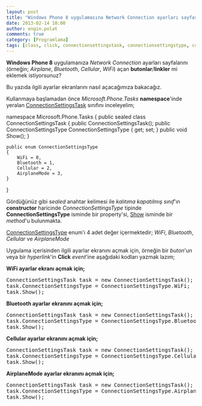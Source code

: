 ```yaml
---
layout: post
title: "Windows Phone 8 uygulamasına Network Connection ayarları sayfası eklemek"
date: 2013-02-14 10:00
author: engin.polat
comments: true
category: [Programlama]
tags: [class, click, connectionsettingstask, connectionsettingstype, constructor, enum, event, method, namespace, property, show, windows phone, wp8]
---
```

**Windows Phone 8** uygulamanıza *Network Connection* ayarları sayfalarını (örneğin; *Airplane*, *Bluetooth*, *Cellular*, *WiFi*) açan **butonlar**/**linkler** mi eklemek istiyorsunuz?

Bu yazıda ilgili ayarlar ekranlarını nasıl açacağımıza bakacağız.

Kullanmaya başlamadan önce *Microsoft.Phone.Tasks* **namespace**'inde yeralan <a href="http://msdn.microsoft.com/library/windowsphone/develop/microsoft.phone.tasks.connectionsettingstask" title="ConnectionSettingsTask Class" target="_blank">ConnectionSettingsTask</a> sınıfını inceleyelim;



namespace Microsoft.Phone.Tasks
{
    public sealed class ConnectionSettingsTask
    {
        public ConnectionSettingsTask();
        public ConnectionSettingsType ConnectionSettingsType { get; set; }
        public void Show();
    }

    public enum ConnectionSettingsType
    {
        WiFi = 0,
        Bluetooth = 1,
        Cellular = 2,
        AirplaneMode = 3,
    }
}</pre>

Gördüğünüz gibi *sealed* anahtar kelimesi ile *kalıtıma kapatılmış sınıf*'ın **constructor** haricinde *ConnectionSettingsType* tipinde **ConnectionSettingsType** isminde bir property'si, <a href="http://msdn.microsoft.com/library/windowsphone/develop/microsoft.phone.tasks.connectionsettingstask.show" title="ConnectionSettingsTask.Show Method" target="_blank">Show</a> isminde bir *method*'u bulunmakta.

<a href="http://msdn.microsoft.com/library/windowsphone/develop/microsoft.phone.tasks.connectionsettingstask.connectionsettingstype" title="ConnectionSettingsTask.ConnectionSettingsType Property" target="_blank">ConnectionSettingsType</a> enum'ı 4 adet değer içermektedir; *WiFi*, *Bluetooth*, *Cellular* ve *AirplaneMode*

Uygulama içerisinden ilgili ayarlar ekranını açmak için, örneğin bir *buton*'un veya bir *hyperlink*'in **Click** *event*'ine aşağıdaki kodları yazmak lazım;

**WiFi ayarlar ekranı açmak için;**

<pre class="brush:csharp">ConnectionSettingsTask task = new ConnectionSettingsTask();
task.ConnectionSettingsType = ConnectionSettingsType.WiFi;
task.Show();</pre>

**Bluetooth ayarlar ekranını açmak için;**

<pre class="brush:csharp">ConnectionSettingsTask task = new ConnectionSettingsTask();
task.ConnectionSettingsType = ConnectionSettingsType.Bluetooth;
task.Show();</pre>

**Cellular ayarlar ekranını açmak için;**

<pre class="brush:csharp">ConnectionSettingsTask task = new ConnectionSettingsTask();
task.ConnectionSettingsType = ConnectionSettingsType.Cellular;
task.Show();</pre>

**AirplaneMode ayarlar ekranını açmak için;**

<pre class="brush:csharp">ConnectionSettingsTask task = new ConnectionSettingsTask();
task.ConnectionSettingsType = ConnectionSettingsType.AirplaneMode;
task.Show();


